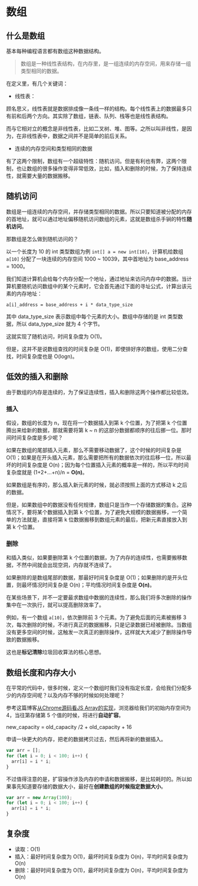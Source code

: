 # 数组

## 什么是数组

基本每种编程语言都有数组这种数据结构。

> 数组是一种线性表结构，在内存里，是一组连续的内存空间，用来存储一组类型相同的数据。

在定义里，有几个关键词：

- 线性表：

顾名思义，线性表就是数据排成像一条线一样的结构。每个线性表上的数据最多只有前和后两个方向。其实除了数组，链表、队列、栈等也是线性表结构。

而与它相对立的概念是非线性表，比如二叉树、堆、图等。之所以叫非线性，是因为，在非线性表中，数据之间并不是简单的前后关系。

- 连续的内存空间和类型相同的数据

有了这两个限制，数组有一个超级特性：随机访问。但是有利也有弊，这两个限制，也让数组的很多操作变得非常低效，比如，插入和删除的时候，为了保持连续性，就需要大量的数据搬移。

## 随机访问

数组是一组连续的内存空间，并存储类型相同的数据。所以只要知道被分配的内存的首地址，就可以通过地址偏移随机访问数组的元素，这就是数组杀手锏的特性**随机访问**。

那数组是怎么做到随机访问的？

以一个长度为 10 的 int 类型数组为例 `int[] a = new int[10]`，计算机给数组 `a[10]` 分配了一块连续的内存空间 1000 ~ 10039，其中首地址为 base_address = 1000。

我们知道计算机会给每个内存分配一个地址，通过地址来访问内存中的数据。当计算机要随机访问数组中的某个元素时，它会首先通过下面的寻址公式，计算出该元素的内存地址：

```
a[i]_address = base_address + i * data_type_size
```

其中 data_type_size 表示数组中每个元素的大小。数组中存储的是 int 类型数据，所以 data_type_size 就为 4 个字节。

这就实现了随机访问，时间复杂度为 O(1)。

但是，这并不是说数组查找的时间复杂是 O(1)，即使排好序的数组，使用二分查找，时间复杂度也是 O(logn)。

## 低效的插入和删除

由于数组的内存是连续的，为了保证连续性，插入和删除这两个操作都比较低效。

### 插入

假设，数组的长度为 n，现在将一个数据插入到第 k 个位置，为了把第 k 个位置腾出来给新的数据，那就需要将第 k ~ n 的这部分数据都顺序的往后挪一位。那时间时间复杂度是多少呢？

如果在数组的尾部插入元素，那么不需要移动数据了，这个时候的时间复杂是 O(1)；如果是在开头插入元素，那么需要把所有的数据依次的往后移一位，所以最坏的时间复杂度是 O(n)；因为每个位置插入元素的概率是一样的，所以平均时间复杂度就是 (1+2+...+n)/n = **O(n)**。

如果数组是有序的，那么插入新元素的时候，就必须按照上面的方式移动 k 之后的数据。

但是，如果数组中的数据没有任何规律，数组只是当作一个存储数据的集合。这种情况下，要将某个数据插入到第 k 个位置，为了避免大规模的数据搬移，一个简单的方法就是，直接将第 k 位数据搬移到数组元素的最后，把新元素直接放入到第 k 个位置。

### 删除

和插入类似，如果要删除第 k 个位置的数据，为了内存的连续性，也需要搬移数据，不然中间就会出现空洞，内存就不连续了。

如果删除的是数组尾部的数据，那最好时间复杂度是 O(1)；如果删除的是开头位置，则最坏情况时间复杂是 O(n)；平均情况时间复杂度是 **O(n)**。

在某些场景下，并不一定要最求数组中数据的连续性，那么我们将多次删除的操作集中在一次执行，就可以提高删除效率了。

例如，有一个数组 `a[10]`，依次删除前 3 个元素。为了避免后面的元素被搬移 3 次，每次删除的时候，不进行真正的数据搬移，只是记录数据已经被删除。当数组没有更多空间的时候，这触发一次真正的删除操作，这样就大大减少了删除操作导致的数据搬移。

这也是**标记清除**垃圾回收算法的核心思想。

## 数组长度和内存大小

在平常的代码中，很多时候，定义一个数组时我们没有指定长度，会给我们分配多少的内存空间呢？以及内存不够的时候如何处理呢？

参考这篇博客[从Chrome源码看JS Array的实现](https://www.yinchengli.com/2017/04/16/chrome-js-array/)，浏览器给我们的初始内存空间为 4，当往第存储第 5 个值的时候，将进行**自动扩容**。

new_capacity = old_capacity /2 + old_capacity + 16

申请一块更大的内存，把老的数据拷贝过去，然后再将新的数据插入。

```js
var arr = [];
for (let i = 0; i < 100; i++) {
  arr[i] = i * i;
}
```

不过值得注意的是，扩容操作涉及内存的申请和数据搬移，是比较耗时的。所以如果事先知道要存储的数据大小，最好在**创建数组的时候指定数据大小**。

```js
var arr = new Array(100);
for (let i = 0; i < 100; i++) {
  arr[i] = i * i;
}
```

## 复杂度

- 读取：O(1)
- 插入：最好时间复杂度为 O(1)，最坏时间复杂度为 O(n)，平均时间复杂度为 O(n)
- 删除：最好时间复杂度为 O(1)，最坏时间复杂度为 O(n)，平均时间复杂度为 O(n)